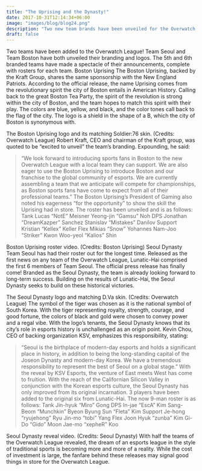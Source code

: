```yaml
---
title: "The Uprising and the Dynasty!"
date: 2017-10-31T12:14:34+06:00
image: "images/blog/blog24.png"
description: "Two new team brands have been unveiled for the Overwatch League."
draft: false
---
```


Two teams have been added to the Overwatch League! Team Seoul and Team Boston have both unveiled their branding and logos. The 5th and 6th branded teams have made a spectacle of their announcements, complete with rosters for each team.
Boston Uprising
The Boston Uprising, backed by the Kraft Group, shares the same sponsorship with the New England Patriots. According to the official release, the name Uprising comes from the revolutionary spirit the city of Boston entails in American History. Calling back to the great Boston Tea Party, the spirit of the revolution is strong within the city of Boston, and the team hopes to match this spirit with their play. The colors are blue, yellow, and black, and the color tones call back to the flag of the city. The logo is a shield in the shape of a B, which the city of Boston is synonymous with.

The Boston Uprising logo and its matching Soldier:76 skin. (Credits: Overwatch League)
Robert Kraft, CEO and chairman of the Kraft group, was quoted to be “excited to unveil” the team’s branding. Expounding, he said:
> “We look forward to introducing sports fans in Boston to the new Overwatch League with a local team they can support. We are also eager to use the Boston Uprising to introduce Boston and our franchise to the global community of esports. We are currently assembling a team that we anticipate will compete for championships, as Boston sports fans have come to expect from all of their professional teams.”
The Boston Uprising’s President of Gaming also noted his eagerness “for the opportunity” to show the skill the Uprising had in store. The roster has been unveiled and is as follows:
Tank
Lucas “NotE” Meisner
Yeong-jin “Gamsu” Noh
DPS
Jonathan “DreamKazper” Sanchez
Stanislav “Mistakes” Danilov
Support
Kristian “Kellex” Keller
Flex
Mikias “Snow” Yohannes
Nam-Joo “Striker” Kwon
Woo-yeol “Kalios” Shin

Boston Uprising roster video. (Credits: Boston Uprising)
Seoul Dynasty
Team Seoul has had their roster out for the longest time. Released as the first news on any team of the Overwatch League, Lunatic-Hai comprised the first 6 members of Team Seoul. The official press release has finally come! Branded as the Seoul Dynasty, the team is already looking forward to long-term success. Building on the results of Lunatic-Hai, the Seoul Dynasty seeks to build on these historical victories.

The Seoul Dynasty logo and matching D.Va skin. (Credits: Overwatch League)
The symbol of the tiger was chosen as it is the national symbol of South Korea. With the tiger representing royalty, strength, courage, and good fortune, the colors of black and gold were chosen to convey power and a regal vibe. With the logo’s tenants, the Seoul Dynasty knows that its city’s role in esports history is unchallenged as an origin point. Kevin Chou, CEO of backing organization KSV, emphasizes this responsibility, stating:
> “Seoul is the birthplace of modern-day esports and holds a significant place in history, in addition to being the long-standing capital of the Joseon Dynasty and modern-day Korea. We have a tremendous responsibility to represent the best of Seoul on a global stage.”
With the reveal by KSV Esports, the venture of East meets West has come to fruition. With the reach of the Californian Silicon Valley in conjunction with the Korean esports culture, the Seoul Dynasty has only improved from its original incarnation. 3 players have been added to the original six from Lunatic-Hai. The now 9-man roster is as follows:
Tank
Jin-hyuk “Miro” Gong
DPS
In-jae “EscA” Kim
Sang-Beom “Munchkin” Byeon
Byung Sun “Fleta” Kim
Support
Je-hong “ryujehong” Ryu
Jin-mo “tobi” Yang
Flex
Joon Hyuk “zunba” Kim
Gi-Do “Gido” Moon
Jae-mo “xepheR” Koo

Seoul Dynasty reveal video. (Credits: Seoul Dynasty)
With half the teams of the Overwatch League revealed, the dream of an esports league in the style of traditional sports is becoming more and more of a reality. While the cost of investment is large, the fanfare behind these releases may signal good things in store for the Overwatch League.
